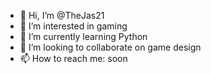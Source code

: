 - 👋 Hi, I’m @TheJas21
- 👀 I’m interested in gaming
- 🌱 I’m currently learning Python
- 💞️ I’m looking to collaborate on game design 
- 📫 How to reach me: soon

<!---
TheJas21/TheJas21 is a ✨ special ✨ repository because its `README.md` (this file) appears on your GitHub profile.
You can click the Preview link to take a look at your changes.
--->
